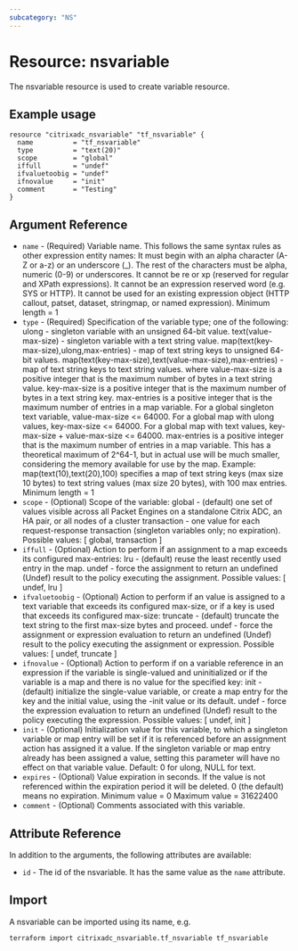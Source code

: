 ```yaml
---
subcategory: "NS"
---
```


# Resource: nsvariable

The nsvariable resource is used to create variable resource.


## Example usage

```hcl
resource "citrixadc_nsvariable" "tf_nsvariable" {
  name          = "tf_nsvariable"
  type          = "text(20)"
  scope         = "global"
  iffull        = "undef"
  ifvaluetoobig = "undef"
  ifnovalue     = "init"
  comment       = "Testing"
}
```


## Argument Reference

* `name` - (Required) Variable name.  This follows the same syntax rules as other expression entity names: It must begin with an alpha character (A-Z or a-z) or an underscore (_). The rest of the characters must be alpha, numeric (0-9) or underscores. It cannot be re or xp (reserved for regular and XPath expressions). It cannot be an expression reserved word (e.g. SYS or HTTP). It cannot be used for an existing expression object (HTTP callout, patset, dataset, stringmap, or named expression). Minimum length =  1
* `type` - (Required) Specification of the variable type; one of the following: ulong - singleton variable with an unsigned 64-bit value. text(value-max-size) - singleton variable with a text string value. map(text(key-max-size),ulong,max-entries) - map of text string keys to unsigned 64-bit values. map(text(key-max-size),text(value-max-size),max-entries) - map of text string keys to text string values. where value-max-size is a positive integer that is the maximum number of bytes in a text string value. key-max-size is a positive integer that is the maximum number of bytes in a text string key. max-entries is a positive integer that is the maximum number of entries in a map variable. For a global singleton text variable, value-max-size <= 64000. For a global map with ulong values, key-max-size <= 64000. For a global map with text values,  key-max-size + value-max-size <= 64000. max-entries is a positive integer that is the maximum number of entries in a map variable. This has a theoretical maximum of 2^64-1, but in actual use will be much smaller, considering the memory available for use by the map. Example: map(text(10),text(20),100) specifies a map of text string keys (max size 10 bytes) to text string values (max size 20 bytes), with 100 max entries. Minimum length =  1
* `scope` - (Optional) Scope of the variable: global - (default) one set of values visible across all Packet Engines on a standalone Citrix ADC, an HA pair, or all nodes of a cluster transaction - one value for each request-response transaction (singleton variables only; no expiration). Possible values: [ global, transaction ]
* `iffull` - (Optional) Action to perform if an assignment to a map exceeds its configured max-entries: lru - (default) reuse the least recently used entry in the map. undef - force the assignment to return an undefined (Undef) result to the policy executing the assignment. Possible values: [ undef, lru ]
* `ifvaluetoobig` - (Optional) Action to perform if an value is assigned to a text variable that exceeds its configured max-size, or if a key is used that exceeds its configured max-size: truncate - (default) truncate the text string to the first max-size bytes and proceed. undef - force the assignment or expression evaluation to return an undefined (Undef) result to the policy executing the assignment or expression. Possible values: [ undef, truncate ]
* `ifnovalue` - (Optional) Action to perform if on a variable reference in an expression if the variable is single-valued and uninitialized or if the variable is a map and there is no value for the specified key: init - (default) initialize the single-value variable, or create a map entry for the key and the initial value, using the -init value or its default. undef - force the expression evaluation to return an undefined (Undef) result to the policy executing the expression. Possible values: [ undef, init ]
* `init` - (Optional) Initialization value for this variable, to which a singleton variable or map entry will be set if it is referenced before an assignment action has assigned it a value. If the singleton variable or map entry already has been assigned a value, setting this parameter will have no effect on that variable value. Default: 0 for ulong, NULL for text.
* `expires` - (Optional) Value expiration in seconds. If the value is not referenced within the expiration period it will be deleted. 0 (the default) means no expiration. Minimum value =  0 Maximum value =  31622400
* `comment` - (Optional) Comments associated with this variable.


## Attribute Reference

In addition to the arguments, the following attributes are available:

* `id` - The id of the nsvariable. It has the same value as the `name` attribute.


## Import

A nsvariable can be imported using its name, e.g.

```shell
terraform import citrixadc_nsvariable.tf_nsvariable tf_nsvariable
```
